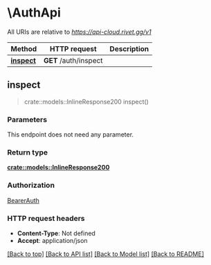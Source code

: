 # \AuthApi

All URIs are relative to *https://api-cloud.rivet.gg/v1*

Method | HTTP request | Description
------------- | ------------- | -------------
[**inspect**](AuthApi.md#inspect) | **GET** /auth/inspect | 



## inspect

> crate::models::InlineResponse200 inspect()


### Parameters

This endpoint does not need any parameter.

### Return type

[**crate::models::InlineResponse200**](inline_response_200.md)

### Authorization

[BearerAuth](../README.md#BearerAuth)

### HTTP request headers

- **Content-Type**: Not defined
- **Accept**: application/json

[[Back to top]](#) [[Back to API list]](../README.md#documentation-for-api-endpoints) [[Back to Model list]](../README.md#documentation-for-models) [[Back to README]](../README.md)


